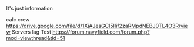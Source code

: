 It's just information

calc crew
https://drive.google.com/file/d/1XjAJesGCI5IIif2zaRMpdNEBJ0TL4O3R/view
Servers lag Test
https://forum.navyfield.com/forum.php?mod=viewthread&tid=51
